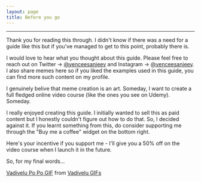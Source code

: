 ```yaml
---
layout: page
title: Before you go
---
```

---

Thank you for reading this through. I didn't know if there was a need for a guide like this but if you've managed to get to this point, probably there is.

I would love to hear what you thought about this guide. Please feel free to reach out on Twitter -> [@yenceesanjeev](https://twitter.com/yenceesanjeev) and Instagram -> [@yenceesanjeev](https://www.instagram.com/yenceesanjeev/). I also share memes here so if you liked the examples used in this guide, you can find more such content on my profile.

I genuinely belive that meme creation is an art. Someday, I want to create a full fledged online video course (like the ones you see on Udemy). Someday.

I really enjoyed creating this guide. I initially wanted to sell this as paid content but I honestly couldn't figure out how to do that. So, I decided against it. If you learnt something from this, do consider supporting me through the "Buy me a coffee" widget on the bottom right.

Here's your incentive if you support me - I'll give you a 50% off on the video course when I launch it in the future.

So, for my final words...

<div class="tenor-gif-embed" data-postid="11772987" data-share-method="host" data-width="100%" data-aspect-ratio="1.3125"><a href="https://tenor.com/view/vadivelu-po-po-panchayathu-soona-paana-tamil-gif-11772987">Vadivelu Po Po GIF</a> from <a href="https://tenor.com/search/vadivelu-gifs">Vadivelu GIFs</a></div><script type="text/javascript" async src="https://tenor.com/embed.js"></script>
